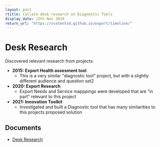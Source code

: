 ```yaml
---
layout: post
rtitle: Collate desk research on Diagnostic Tools
display_date: 12th Nov 2019
return_url: "https://scotentsd.github.io/export/timeline/"
---
```



# Desk Research  
Discovered relevant research from projects: 

- **2015: Export Health assesment tool**
    - This is a very similar "diagnostic tool" project, but with a slightly different audience and question set2
- **2020: Export Research**
    - Export Needs and Service mapppings were developed that are "in part" relevant to this project 
- **2021: Innovation Toolkit**
    - Investigated and built a Diagnostic tool that has many similarities to this projects proposed solution

## Documents
- [Desk Research](https://scotentsd.github.io/exportselfassessment/desk/)
